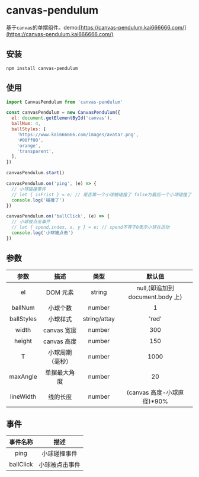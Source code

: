 # canvas-pendulum

基于`canvas`的单摆组件。demo:[https://canvas-pendulum.kai666666.com/](https://canvas-pendulum.kai666666.com/)

## 安装

```shell
npm install canvas-pendulum
```

## 使用

```JavaScript
import CanvasPendulum from 'canvas-pendulum'

const canvasPendulum = new CanvasPendulum({
  el: document.getElementById('canvas'),
  ballNum: 4,
  ballStyles: [
    'https://www.kai666666.com/images/avatar.png',
    '#00ff00',
    'orange',
    'transparent',
  ],
})

canvasPendulum.start()

canvasPendulum.on('ping', (e) => {
  // 小球碰撞事件
  // let { isFrist } = e; // 是否第一个小球被碰撞了 false为最后一个小球碰撞了
  console.log('碰撞了')
})

canvasPendulum.on('ballClick', (e) => {
  // 小球被点击事件
  // let { spend,index, x, y } = e; // spend不等于0表示小球在运动
  console.log('小球被点击')
})
```

## 参数

|    参数    |       描述       |     类型     |              默认值              |
| :--------: | :--------------: | :----------: | :------------------------------: |
|     el     |     DOM 元素     |    string    | null,(即追加到 document.body 上) |
|  ballNum   |     小球个数     |    number    |                1                 |
| ballStyles |     小球样式     | string/attay |              'red'               |
|   width    |   canvas 宽度    |    number    |               300                |
|   height   |   canvas 高度    |    number    |               150                |
|     T      | 小球周期（毫秒） |    number    |               1000               |
|  maxAngle  |   单摆最大角度   |    number    |                20                |
| lineWidth  |     线的长度     |    number    |   (canvas 高度-小球直径)\*90%    |

## 事件

| 事件名称  |      描述      |
| :-------: | :------------: |
|   ping    |  小球碰撞事件  |
| ballClick | 小球被点击事件 |

